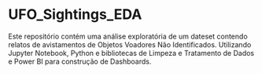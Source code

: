# UFO_Sightings_EDA
Este repositório contém uma análise exploratória de um dateset contendo relatos de avistamentos de Objetos Voadores Não Identificados. Utilizando Jupyter Notebook, Python e bibliotecas de Limpeza e Tratamento de Dados e Power BI para construção de Dashboards.
